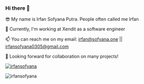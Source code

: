 ### Hi there 👋

😎 My name is Irfan Sofyana Putra. People often called me Irfan

🌱 Currently, I'm working at Xendit as a software engineer

📫 You can reach me on my email: irfan@sofyana.one || irfansofyana0305@gmail.com

👯 Looking forward for collaboration on many projects!

<p><a href="https://github.com/ryo-ma/github-profile-trophy"><img src="https://github-profile-trophy.vercel.app/?username=irfansofyana&row=2&column=4&margin-w=15&margin-h=15&theme=dracula&no-bg=true&no-frame=true" alt="irfansofyana" /></a></p>

<p><img src="https://github-readme-stats.vercel.app/api?username=irfansofyana&show_icons=true&theme=nightowl&locale=en" alt="irfansofyana" /></p>

<!-- [![Top Langs](https://github-readme-stats.vercel.app/api/top-langs/?username=irfansofyana)](https://github.com/irfansofyana/github-readme-stats) -->



<!--
**irfansofyana/irfansofyana** is a ✨ _special_ ✨ repository because its `README.md` (this file) appears on your GitHub profile.

Here are some ideas to get you started:

- 🔭 I’m currently working on ...
- 🌱 I’m currently learning ...
- 👯 I’m looking to collaborate on ...
- 🤔 I’m looking for help with ...
- 💬 Ask me about ...
- 📫 How to reach me: ...
- 😄 Pronouns: ...
- ⚡ Fun fact: ...
-->
